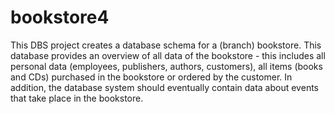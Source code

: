 # bookstore4

This DBS project creates a database schema for a (branch) bookstore. This database provides an overview of all data of the bookstore - this includes all personal data (employees, publishers, authors, customers), all items (books and CDs) purchased in the bookstore or ordered by the customer. In addition, the database system should eventually contain data about events that take place in the bookstore.